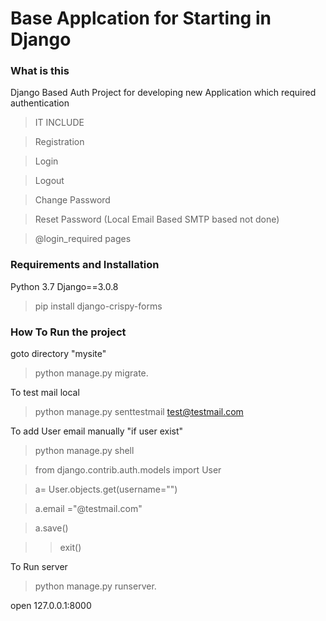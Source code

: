 # Base Applcation for Starting in Django

### What is this

Django Based Auth Project for developing new Application which required authentication
>IT INCLUDE

>Registration

>Login

>Logout

>Change Password

>Reset Password (Local Email Based SMTP based not done)

>@login_required pages

### Requirements and Installation
Python 3.7
Django==3.0.8

>pip install django-crispy-forms

### How To Run the project
goto directory "mysite"
>python manage.py migrate. 

To test mail local
>python manage.py senttestmail test@testmail.com

To add User email manually "if user exist"
>python manage.py shell

>from django.contrib.auth.models import User

>a= User.objects.get(username="<username>")  

>a.email ="<username>@testmail.com"

>a.save()

>>exit()

To Run server

>python manage.py runserver.

open 127.0.0.1:8000

